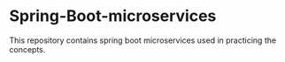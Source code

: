 # Spring-Boot-microservices
This repository contains spring boot microservices used in practicing the concepts.
